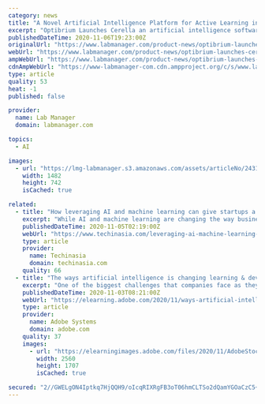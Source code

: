 ```yaml
---
category: news
title: "A Novel Artificial Intelligence Platform for Active Learning in Drug Discovery"
excerpt: "Optibrium Launches Cerella an artificial intelligence software platform for drug discovery that delivers active learning using advanced deep learning methods"
publishedDateTime: 2020-11-06T19:23:00Z
originalUrl: "https://www.labmanager.com/product-news/optibrium-launches-cerella-a-novel-artificial-intelligence-platform-for-active-learning-in-drug-discovery-24311"
webUrl: "https://www.labmanager.com/product-news/optibrium-launches-cerella-a-novel-artificial-intelligence-platform-for-active-learning-in-drug-discovery-24311"
ampWebUrl: "https://www.labmanager.com/product-news/optibrium-launches-cerella-a-novel-artificial-intelligence-platform-for-active-learning-in-drug-discovery-24311/amp"
cdnAmpWebUrl: "https://www-labmanager-com.cdn.ampproject.org/c/s/www.labmanager.com/product-news/optibrium-launches-cerella-a-novel-artificial-intelligence-platform-for-active-learning-in-drug-discovery-24311/amp"
type: article
quality: 53
heat: -1
published: false

provider:
  name: Lab Manager
  domain: labmanager.com

topics:
  - AI

images:
  - url: "https://lmg-labmanager.s3.amazonaws.com/assets/articleNo/24311/aImg/45016/uploads/nov6-2020-optibrium_matt-header.jpg"
    width: 1482
    height: 742
    isCached: true

related:
  - title: "How leveraging AI and machine learning can give startups a competitive edge"
    excerpt: "While AI and machine learning are changing the way businesses operate, startups may still struggle to leverage them effectively, with challenges such as cost and a lack of talent among the chief concerns."
    publishedDateTime: 2020-11-05T02:19:00Z
    webUrl: "https://www.techinasia.com/leveraging-ai-machine-learning-give-startups-competitive-edge"
    type: article
    provider:
      name: Techinasia
      domain: techinasia.com
    quality: 66
  - title: "The ways artificial intelligence is changing learning & development"
    excerpt: "One of the biggest challenges that companies face as they try to improve their learning & development programs is time. With today’s technology, L&D professionals can get granular data on how learners interact with content,"
    publishedDateTime: 2020-11-03T08:21:00Z
    webUrl: "https://elearning.adobe.com/2020/11/ways-artificial-intelligence-changing-learning-development/"
    type: article
    provider:
      name: Adobe Systems
      domain: adobe.com
    quality: 37
    images:
      - url: "https://elearningimages.adobe.com/files/2020/11/AdobeStock_208775116-scaled.jpeg"
        width: 2560
        height: 1707
        isCached: true

secured: "2//GWELgON4Iptkq7HjQQH9/oIcqRIXRgFB3oT06hmCLTSo2dQamYGOaCzC5+wKVN6JB0nUU301zT+ZO3DNZroVHViqFmEpNiqQaTxL/MRaQuwpYYFUS4q3HRn52OuYFp3xZO6QXMFF49MuzxGbOR149hlLAQ3JIyZ8cor99QHrHI8/1U+u+M67A2SjHlFCuCW9pVlIuc7aMCmhwTa3J1Dlk+DfqbwihjK0hlqkPYm9sxYhjCcRjOnTAVkpy9iD+ER8V26RUHk0aw7xZ3LCU/ZORQZSWMO1XVtNMTyanXcki0d5GtKltMDOfMVpg1C7T/UgX4w3DOhSqyGxL4Fsc5oWee9mMHgXrE7L+CjG4/Sc=;o3KjWFQfuxPsoVhXqO3xEg=="
---
```


